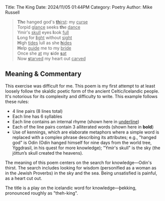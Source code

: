 Title: The King
Date: 2024/11/05 01:44PM
Category: Poetry
Author: Mike Russell

> **Th**e hanged god's <ins>**th**irst</ins>: my <ins>curse</ins><br>
Torpid <ins>glance</ins> seeks **th**e <ins>dance</ins><br>
Ymir's <ins>skull</ins> eyes **l**ook <ins>full</ins><br>
**L**ong for <ins>**l**ight</ins> without <ins>sight</ins><br>
**H**igh <ins>tides</ins> lull as she <ins>**h**ides</ins><br>
**H**elp <ins>guide</ins> me to my <ins>bride</ins><br>
Once she <ins>at</ins> my **s**ide <ins>**s**at</ins><br>
Now <ins>**s**tarved</ins> my heart out <ins>carved</ins>

## Meaning & Commentary

This exercise was difficult for me. This poem is my first attempt to at least loosely follow the skaldic poetic form of the ancient Celtic/Icelandic people. It's notorious for its complexity and difficulty to write. This example follows these rules:

* 4 line pairs (8 lines total)
* Each line has 6 syllables
* Each line contains an internal rhyme (shown here in <ins>underline</ins>)
* Each of the line pairs contain 3 alliterated words (shown here in **bold**)
* Use of kennings, which are elaborate metaphors where a simple word is replaced with a complex phrase describing its attributes; e.g., "hanged god" is Odin (Odin hanged himself for nine days from the world tree, Yggdrasil, in his quest for more knowledge); "Ymir's skull" is the sky (the jöttun’s skull created the heavens).

The meaning of this poem centers on the search for knowledge—Odin's thirst. The search includes looking for wisdom (personified as a woman as in the Jewish Proverbs) in the sky and the sea. Being unsatisfied is painful, as a heart cut out.

The title is a play on the icelandic word for knowledge—þekking, pronounced roughly as "theh-king".
